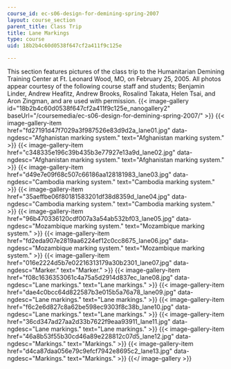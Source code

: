 ```yaml
---
course_id: ec-s06-design-for-demining-spring-2007
layout: course_section
parent_title: Class Trip
title: Lane Markings
type: course
uid: 18b2b4c60d0538f647cf2a411f9c125e

---
```


This section features pictures of the class trip to the Humanitarian Demining Training Center at Ft. Leonard Wood, MO, on February 25, 2005. All photos appear courtesy of the following course staff and students; Benjamin Linder, Andrew Heafitz, Andrew Brooks, Rosalind Takata, Helen Tsai, and Aron Zingman, and are used with permission.
{{< image-gallery id="18b2b4c60d0538f647cf2a411f9c125e_nanogallery2" baseUrl="/coursemedia/ec-s06-design-for-demining-spring-2007/" >}}
{{< image-gallery-item href="fd27191d47f7029a3f987526e83d9d2a_lane01.jpg" data-ngdesc="Afghanistan marking system." text="Afghanistan marking system." >}}
{{< image-gallery-item href="c348335e196c39b435b3e77927e13a9d_lane02.jpg" data-ngdesc="Afghanistan marking system." text="Afghanistan marking system." >}}
{{< image-gallery-item href="d49e7e09f68c507c66186aa128181983_lane03.jpg" data-ngdesc="Cambodia marking system." text="Cambodia marking system." >}}
{{< image-gallery-item href="35aeffbe06f80181583201df38d8359d_lane04.jpg" data-ngdesc="Cambodia marking system." text="Cambodia marking system." >}}
{{< image-gallery-item href="96b470336120cdf007a3a54ab532bf03_lane05.jpg" data-ngdesc="Mozambique marking system." text="Mozambique marking system." >}}
{{< image-gallery-item href="fd2eda907e2819aa6224ef12c0cc8675_lane06.jpg" data-ngdesc="Mozambique marking system." text="Mozambique marking system." >}}
{{< image-gallery-item href="016e2224d5b7e02216313179a30b2301_lane07.jpg" data-ngdesc="Marker." text="Marker." >}}
{{< image-gallery-item href="f08c1636353061c4a75a5d2914d837ec_lane08.jpg" data-ngdesc="Lane markings." text="Lane markings." >}}
{{< image-gallery-item href="dae4c0bcc64d822587b3e015b5a76a78_lane09.jpg" data-ngdesc="Lane markings." text="Lane markings." >}}
{{< image-gallery-item href="f6c2e6d827c8a62be598ec9303f8c38b_lane10.jpg" data-ngdesc="Lane markings." text="Lane markings." >}}
{{< image-gallery-item href="36cd347ad27aa2d33b7622f9eaa93911_lane11.jpg" data-ngdesc="Lane markings." text="Lane markings." >}}
{{< image-gallery-item href="46a8b53f55b30cd46a89e228812c07d5_lane12.jpg" data-ngdesc="Markings." text="Markings." >}}
{{< image-gallery-item href="d4ca87daa056e79c9efcf7942e8695c2_lane13.jpg" data-ngdesc="Markings." text="Markings." >}}
{{</ image-gallery >}}